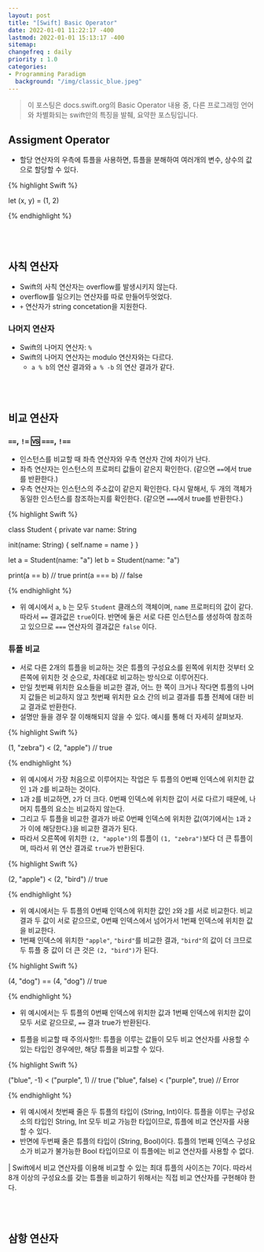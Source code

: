 ```yaml
---
layout: post
title: "[Swift] Basic Operator"
date: 2022-01-01 11:22:17 -400
lastmod: 2022-01-01 15:13:17 -400
sitemap:
changefreq : daily
priority : 1.0
categories:
- Programming Paradigm
  background: "/img/classic_blue.jpeg"
---
```


> 이 포스팅은 docs.swift.org의 Basic Operator 내용 중, 다른 프로그래밍 언어와 차별화되는 swift만의 특징을 발췌, 요약한 포스팅입니다.

## Assigment Operator
- 할당 연산자의 우측에 튜플을 사용하면, 튜플을 분해하여 여러개의 변수, 상수의 값으로 할당할 수 있다.

{% highlight Swift %}

let (x, y) = (1, 2)

{% endhighlight %}

<br/>
<br/>

## 사칙 연산자
- Swift의 사칙 연산자는 overflow를 발생시키지 않는다.
- overflow를 일으키는 연산자를 따로 만들어두엇었다.
- `+` 연산자가 string concetation을 지원한다.

### 나머지 연산자
- Swift의 나머지 연산자: `%`
- Swift의 나머지 연산자는 modulo 연산자와는 다르다.
  - `a % b`의 연산 결과와 `a % -b` 의 연산 결과가 같다.
  
<br/>
<br/>

## 비교 연산자
### `==`, `!=` 🆚 `===`, `!==`
- 인스턴스를 비교할 때 좌측 연산자와 우측 연산자 간에 차이가 난다.
- 좌측 연산자는 인스턴스의 프로퍼티 값들이 같은지 확인한다. (같으면 `==`에서 true를 반환한다.)
- 우측 연산자는 인스턴스의 주소값이 같은지 확인한다. 다시 말해서, 두 개의 객체가 동일한 인스턴스를 참조하는지를 확인한다. (같으면 `===`에서 true를 반환한다.)

{% highlight Swift %}

class Student {
  private var name: String
  
  init(name: String) {
    self.name = name
  }
}

let a = Student(name: "a")
let b = Student(name: "a")

print(a == b) // true
print(a === b) // false

{% endhighlight %}

- 위 예시에서 `a`, `b` 는 모두 `Student` 클래스의 객체이며, `name` 프로퍼티의 값이 같다.
따라서 `==` 결과값은 `true`이다. 반면에 둘은 서로 다른 인스턴스를 생성하여 참조하고 있으므로 `===` 연산자의 결과값은 `false` 이다. 

### 튜플 비교 
- 서로 다른 2개의 튜플을 비교하는 것은 튜플의 구성요소를 왼쪽에 위치한 것부터 오른쪽에 위치한 것 순으로, 차례대로 비교하는 방식으로 이루어진다.  
- 만일 첫번째 위치한 요소들을 비교한 결과, 어느 한 쪽이 크거나 작다면 튜플의 나머지 값들은 비교하지 않고 첫번째 위치한 요소 간의 비교 결과를 튜플 전체에 대한 비교 결과로 반환한다.  
- 설명만 들을 경우 잘 이해해되지 않을 수 있다. 예시를 통해 더 자세히 살펴보자.


{% highlight Swift %}

(1, "zebra") < (2, "apple") // true

{% endhighlight %}

- 위 예시에서 가장 처음으로 이루어지는 작업은 두 튜플의 0번째 인덱스에 위치한 값인 `1`과 `2`를 비교하는 것이다.  
- `1`과 `2`를 비교하면, `2`가 더 크다.  0번째 인덱스에 위치한 값이 서로 다르기 때문에, 나머지 튜플의 요소는 비교하지 않는다.   
- 그리고 두 튜플을 비교한 결과가 바로 0번째 인덱스에 위치한 값(여기에서는 `1`과 `2`가 이에 해당한다.)을 비교한 결과가 된다.
- 따라서 오른쪽에 위치한 `(2, "apple")`의 튜플이 `(1, "zebra")`보다 더 큰 튜플이며, 따라서 위 연산 결과로 `true`가 반환된다.

{% highlight Swift %}

(2, "apple") < (2, "bird") // true

{% endhighlight %}

- 위 예시에서는 두 튜플의 0번째 인덱스에 위치한 값인 `2`와 `2`를 서로 비교한다. 비교 결과 두 값이 서로 같으므로, 0번째 인덱스에서 넘어가서 1번째 인덱스에 위치한 값을 비교한다.
- 1번째 인덱스에 위치한 `"apple"`, `"bird"`를 비교한 결과, `"bird"`의 값이 더 크므로 두 튜플 중 값이 더 큰 것은 `(2, "bird")`가 된다.  

{% highlight Swift %}

(4, "dog") == (4, "dog") // true

{% endhighlight %}

- 위 예시에서는 두 튜플의 0번째 인덱스에 위치한 값과 1번째 인덱스에 위치한 값이 모두 서로 같으므로, `==` 결과 true가 반환된다.  

- 튜플을 비교할 때 주의사항‼️: 튜플을 이루는 값들이 모두 비교 연산자를 사용할 수 있는 타입인 경우에만, 해당 튜플을 비교할 수 있다. 

{% highlight Swift %}

("blue", -1) < ("purple", 1) // true
("blue", false) < ("purple", true) // Error

{% endhighlight %}

- 위 예시에서 첫번째 줄은 두 튜플의 타입이 (String, Int)이다. 튜플을 이루는 구성요소의 타입인 String, Int 모두 비교 가능한 타입이므로, 튜플에 비교 연산자를 사용할 수 있다.
- 반면에 두번째 줄은 튜플의 타입이 (String, Bool)이다. 튜플의 1번째 인덱스 구성요소가 비교가 불가능한 Bool 타입이므로 이 튜플에는 비교 연산자를 사용할 수 없다.  

| Swift에서 비교 연산자를 이용해 비교할 수 있는 최대 튜플의 사이즈는 7이다.  따라서 8개 이상의 구성요소를 갖는 튜플을 비교하기 위해서는 직접 비교 연산자를 구현해야 한다.  

<br/>
<br/>

## 삼항 연산자 



